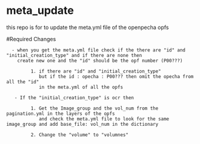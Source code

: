 # meta_update
  this repo is for to update the meta.yml file of the openpecha opfs
  
#Required Changes 
      
      - when you get the meta.yml file check if the there are "id" and "initial_creation_type" and if there are none then
        create new one and the "id" should be the opf number (P00???)
        
             1. if there are "id" and "initial_creation_type" 
                but if the id : opecha : P00??? then omit the opecha from all the "id"
                in the meta.yml of all the opfs
        
       - If the "initial_creation_type" is ocr then 
            
             1. Get the Image_group and the vol_num from the pagination.yml in the layers of the opfs
                and check the meta.yml file to look for the same image_group and add base_file: vol_num in the dictionary
                
             2. Change the "volume" to "volumnes"
             
         
        
      
